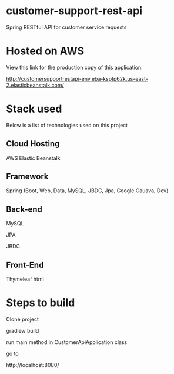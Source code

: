 # customer-support-rest-api
Spring RESTful API for customer service requests

# Hosted on AWS
View this link for the production copy of this application:

http://customersupportrestapi-env.eba-ksptp62k.us-east-2.elasticbeanstalk.com/

# Stack used
Below is a list of technologies used on this project

## Cloud Hosting
AWS Elastic Beanstalk

## Framework
Spring (Boot, Web, Data, MySQL, JBDC, Jpa, Google Gauava, Dev)

## Back-end
MySQL

JPA

JBDC

## Front-End
Thymeleaf html

# Steps to build

Clone project

gradlew build

run main method in CustomerApiApplication class

go to 

http://localhost:8080/
